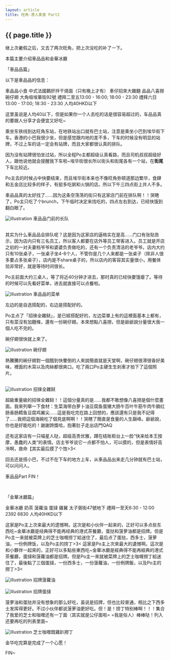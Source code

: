 ```yaml
---
layout: article
title: 旺角·港人美食 Part2
---
```

<h2>{{ page.title }}</h2>

继上次暑假之后，又去了两次旺角，把上次没吃的补了一下。

本篇主要介绍車品品和金華冰廳

「車品品篇」

以下是車品品的信息：

車品品小食
		中式法國鵝肝拌干燒面（只有晚上才有）
		車仔招來大雜麵 品品八喜撈 碗仔翅
		大角咀埃華街92號
		禮拜二至五13:00 - 16:00; 18:00 - 23:30
		禮拜六日13:00 - 17:00; 18:30 - 23:30
		人均40HKD以下

这里虽说是人均40以下，但是如果你一个人去吃的话是很容易超过的，车品品真的要跟人分享才会便宜又好吃~

乘坐东铁线到达旺角东站，在地铁站出口就有巴士站，注意是乘坐小巴到埃华街下车。香港的小巴我很少坐，但是感觉跟内地的差不多，下车的时候没有明显的站牌，不过上车的话一定会有站牌，而且大家都很认真的排队。

因为没有站牌很怕坐过站，所以全程Po主都超级认真看路，而且司机叔叔超级好人，跟他说他就会提醒我下车啦~埃华街很长所以街头和街尾各有一个站，在<b>街尾</b>下车比较近。

Po主去的时候占中快要结束，而且埃华街本来也不像旺角弥顿道那边繁华，食肆和五金店比较多的样子，有挺多吃粥和火锅的店。所以下午三四点街上并人不多。

車品品真的太好找了……因为这条空荡荡的街只有这家店门前在排队啊！！哭瞎了，Po主只吃了个brunch，下午临时决定来找吃的，四点左右到达，已经快饿到翻白眼了。

<div>
	<img class = "illustration" src = "{{site.baseurl}}/photos/2015-02-12/cpp-1.jpg" alt = "illustration" />
	<span class = "image_credit">車品品门前的长队</span>
</div>
<br>

其实为什么車品品会排队呢？这是因为这家店的逼格实在是高……门口有张贴告示，因为店内只有三名员工，所以客人都要在店外等员工带客进入。员工就是开店之初的一对夫妻档爷爷和婆婆负责做吃的，还有一个负责清洁的老爷爷。店内大约只有10张桌子，一张桌子坐4-6个人，不管你是几个人来都是一张桌子（除非人很多要占多张桌子），店内是不share桌子的，所以店内的客容其实量很小，用餐体验非常好，就是等待时间很长。

Po主前面大约三桌人，等了将近40分钟才进去，那时真的已经快要饿瘪了。等待的时候可以先看好菜单，进去就直接可以点餐啦。

<div>
	<img class = "illustration" src = "{{site.baseurl}}/photos/2015-02-12/cpp-2.jpg" alt = "illustration" />
	<span class = "image_credit">車品品的菜单</span>
</div>

左边的是自选搭配的，右边是搭配好的。

Po主点了「招徠全雜餸」，是已經搭配好的，左边菜單上有的這裡面基本上都有，只有菜沒有加麵條，還有一份碗仔翅。本來想點八喜撈，但是爺爺說分量很大我一個人吃不完的。

碗仔翅很快就上來了。

<div>
	<img class = "illustration" src = "{{site.baseurl}}/photos/2015-02-12/cpp-3.jpg" alt = "illustration" />
	<span class = "image_credit">碗仔翅</span>
</div>

熱騰騰的碗仔翅對一個餓到快暈倒的人來說簡直就是天堂啊，碗仔翅很滑很香好美味，裡面的木耳以及肉絲都很爽口。吃了兩口Po主硬生生剎車才拍下了這個照片。

<br>
<div>
	<img class = "illustration" src = "{{site.baseurl}}/photos/2015-02-12/cpp-4.jpg" alt = "illustration" />
	<span class = "image_credit">招徠全雜餸</span>
</div>

超級重量級的招徠全雜餸！！這個分量真的是……我都不敢想像八喜撈是個什麼畫面。我來列舉一下食材：生菜海带白萝卜油豆腐鱼蛋猪大肠牛百叶牛筋牛肉牛腩红肠香肠鳕鱼豆腐鸡翼尖……這是我吃完在路上回想的，應該還有只是我不記得了……我把這個海碗吃了個見底啊啊！！哭瞎了簡直是食量的人生巔峰。爺爺說，你也是好能吃的！謝謝誇獎哈，抱著肚子走出店門QAQ

还有这家店有一只喵星人哒，超级高贵优雅，蹲在结账柜台上一脸“快来给本王按摩，愚蠢的人类”的表情。店主爷爷说它一点都不怕人，可以摸的，但是表情好高冷啊，救命【其实最后摸了个饱>3<

回去还是搭小巴，不过不在下车的地方上车，从車品品出来走几分钟就有巴士站，可以问问人。

車品品Part FIN！

<br>

「金華冰廳篇」

金華冰廳
		奶茶 菠蘿油 蛋撻 雞翼
		太子弼街47號地下
		禮拜一至天6:30 - 12:00
		2392 6830
		人均40HKD以下

这家是Po主上次来最大的遗憾啊。这次是和小伙伴一起来的，正好可以多点些东西吃~金華冰廳是经典得不能再经典的港式茶餐廳，蛋挞和菠萝油都是招牌。但是Po主一来就被菜牌上的芝士咖喱捞丁給迷住了，最后点了蛋挞，西多士，菠萝油，一份例牌饭，以及Po主的捞丁>3<
這家是Po主上次來最大的遺憾啊。這次是和小夥伴一起來的，正好可以多點些東西吃~金華冰廳是經典得不能再經典的港式茶餐廳，蛋撻和菠蘿油都是招牌。但是Po主一來就被菜牌上的芝士咖喱撈丁給迷住了，最後點了三個蛋撻，一份西多士，一份菠蘿油，一份例牌飯，以及Po主的撈丁>3<

<div>
	<img class = "illustration" src = "{{site.baseurl}}/photos/2015-02-12/jhbt-1.jpg" alt = "illustration" />
	<span class = "image_credit">招牌菠蘿油</span>
</div>
<br>
<div>
	<img class = "illustration" src = "{{site.baseurl}}/photos/2015-02-12/jhbt-2.jpg" alt = "illustration" />
	<span class = "image_credit">招牌蛋撻</span>
</div>

菠萝油和蛋挞并没有想象的那么好吃，虽说是招牌，但也比较普通，相比之下西多士发挥得更好。不过小伙伴都说菠萝油更好吃。但！是！捞丁特别棒啊！！！集合了我爱的芝士和咖喱还有一丁面（其实就是公仔面啦= =我是俗人）棒棒哒！列入还要再吃的列表里面~

<div>
	<img class = "illustration" src = "{{site.baseurl}}/photos/2015-02-12/jhbt-3.jpg" alt = "illustration" />
	<span class = "image_credit">芝士咖喱既雞趴撈丁</span>
</div>

金华吃完算是完成了一个心愿！

FIN~
